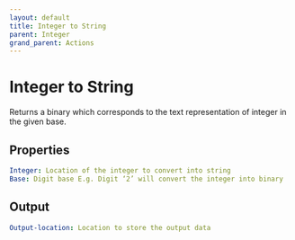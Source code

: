 ```yaml
---
layout: default
title: Integer to String
parent: Integer
grand_parent: Actions
---
```

# Integer to String
Returns a binary which corresponds to the text representation of integer in the given base.

## Properties
```yaml
Integer: Location of the integer to convert into string
Base: Digit base E.g. Digit ‘2’ will convert the integer into binary
```

## Output
```yaml
Output-location: Location to store the output data
```
